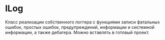 # ILog
Класс реализации собственного логгера с функциями записи фатальных ошибок, простых ошибок, предупреждений, информации и системной информации, а также дебагера.
Можно вставлять в готовый проект.
